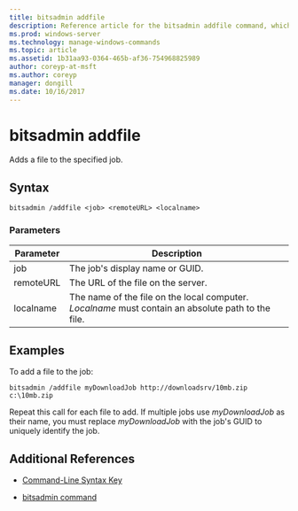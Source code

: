 ```yaml
---
title: bitsadmin addfile
description: Reference article for the bitsadmin addfile command, which adds a file to the specified job.
ms.prod: windows-server
ms.technology: manage-windows-commands
ms.topic: article
ms.assetid: 1b31aa93-0364-465b-af36-754968825989
author: coreyp-at-msft
ms.author: coreyp
manager: dongill
ms.date: 10/16/2017
---
```


# bitsadmin addfile

Adds a file to the specified job.

## Syntax

```
bitsadmin /addfile <job> <remoteURL> <localname>
```

### Parameters

| Parameter | Description |
| --------- | ----------- |
| job | The job's display name or GUID. |
| remoteURL | The URL of the file on the server. |
| localname | The name of the file on the local computer. *Localname* must contain an absolute path to the file. |

## Examples

To add a file to the job:

```
bitsadmin /addfile myDownloadJob http://downloadsrv/10mb.zip c:\10mb.zip
```

Repeat this call for each file to add. If multiple jobs use *myDownloadJob* as their name, you must replace *myDownloadJob* with the job's GUID to uniquely identify the job.

## Additional References

- [Command-Line Syntax Key](command-line-syntax-key.md)

- [bitsadmin command](bitsadmin.md)
